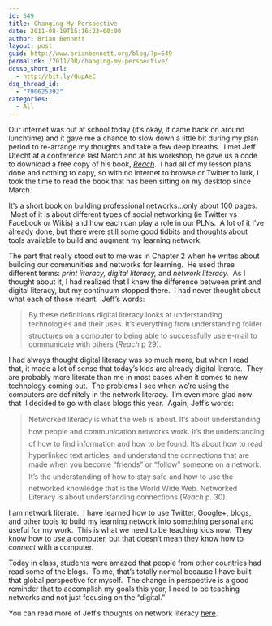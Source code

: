 ```yaml
---
id: 549
title: Changing My Perspective
date: 2011-08-19T15:16:23+00:00
author: Brian Bennett
layout: post
guid: http://www.brianbennett.org/blog/?p=549
permalink: /2011/08/changing-my-perspective/
dcssb_short_url:
  - http://bit.ly/QupAeC
dsq_thread_id:
  - "790625392"
categories:
  - All
---
```

Our internet was out at school today (it&#8217;s okay, it came back on around lunchtime) and it gave me a chance to slow down a little bit during my plan period to re-arrange my thoughts and take a few deep breaths.  I met Jeff Utecht at a conference last March and at his workshop, he gave us a code to download a free copy of his book, _<a href="http://www.jeffutecht.com/reach" class="broken_link" rel="nofollow">Reach</a>_.  I had all of my lesson plans done and nothing to copy, so with no internet to browse or Twitter to lurk, I took the time to read the book that has been sitting on my desktop since March.

It&#8217;s a short book on building professional networks&#8230;only about 100 pages.  Most of it is about different types of social networking (ie Twitter vs Facebook or Wikis) and how each can play a role in our PLNs.  A lot of it I&#8217;ve already done, but there were still some good tidbits and thoughts about tools available to build and augment my learning network.

The part that really stood out to me was in Chapter 2 when he writes about building our communities and networks for learning.  He used three different terms: _print literacy, digital literacy,_ and _network literacy._  As I thought about it, I had realized that I knew the difference between print and digital literacy, but my continuum stopped there.  I had never thought about what each of those meant.  Jeff&#8217;s words:

> By these definitions digital literacy looks at understanding technologies and their uses. It’s everything from understanding folder structures on a computer to being able to successfully use e-mail to communicate with others (_Reach_ p 29).

I had always thought digital literacy was so much more, but when I read that, it made a lot of sense that today&#8217;s kids are already digital literate.  They are probably more literate than me in most cases when it comes to new technology coming out.  The problems I see when we&#8217;re using the computers are definitely in the network literacy.  I&#8217;m even more glad now that  I decided to go with class blogs this year.  Again, Jeff&#8217;s words:

> Networked literacy is what the web is about. It’s about understanding how people and communication networks work. It’s the understanding of how to find information and how to be found. It’s about how to read hyperlinked text articles, and understand the connections that are made when you become “friends” or “follow” someone on a network. It’s the understanding of how to stay safe and how to use the networked knowledge that is the World Wide Web. Networked Literacy is about understanding connections (_Reach_ p. 30).

I am network literate.  I have learned how to use Twitter, Google+, blogs, and other tools to build my learning network into something personal and useful for my work.  This is what we need to be teaching kids now.  They know how to _use_ a computer, but that doesn&#8217;t mean they know how to _connect_ with a computer.

Today in class, students were amazed that people from other countries had read some of the blogs.  To me, that&#8217;s totally normal because I have built that global perspective for myself.  The change in perspective is a good reminder that to accomplish my goals this year, I need to be teaching networks and not just focusing on the &#8220;digital.&#8221;

You can read more of Jeff&#8217;s thoughts on network literacy <a href="http://www.thethinkingstick.com/the-age-of-composition" class="broken_link" rel="nofollow">here</a>.